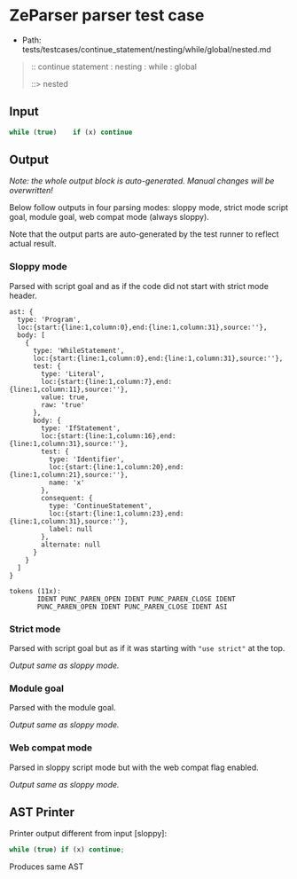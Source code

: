 # ZeParser parser test case

- Path: tests/testcases/continue_statement/nesting/while/global/nested.md

> :: continue statement : nesting : while : global
>
> ::> nested

## Input

`````js
while (true)    if (x) continue
`````

## Output

_Note: the whole output block is auto-generated. Manual changes will be overwritten!_

Below follow outputs in four parsing modes: sloppy mode, strict mode script goal, module goal, web compat mode (always sloppy).

Note that the output parts are auto-generated by the test runner to reflect actual result.

### Sloppy mode

Parsed with script goal and as if the code did not start with strict mode header.

`````
ast: {
  type: 'Program',
  loc:{start:{line:1,column:0},end:{line:1,column:31},source:''},
  body: [
    {
      type: 'WhileStatement',
      loc:{start:{line:1,column:0},end:{line:1,column:31},source:''},
      test: {
        type: 'Literal',
        loc:{start:{line:1,column:7},end:{line:1,column:11},source:''},
        value: true,
        raw: 'true'
      },
      body: {
        type: 'IfStatement',
        loc:{start:{line:1,column:16},end:{line:1,column:31},source:''},
        test: {
          type: 'Identifier',
          loc:{start:{line:1,column:20},end:{line:1,column:21},source:''},
          name: 'x'
        },
        consequent: {
          type: 'ContinueStatement',
          loc:{start:{line:1,column:23},end:{line:1,column:31},source:''},
          label: null
        },
        alternate: null
      }
    }
  ]
}

tokens (11x):
       IDENT PUNC_PAREN_OPEN IDENT PUNC_PAREN_CLOSE IDENT
       PUNC_PAREN_OPEN IDENT PUNC_PAREN_CLOSE IDENT ASI
`````

### Strict mode

Parsed with script goal but as if it was starting with `"use strict"` at the top.

_Output same as sloppy mode._

### Module goal

Parsed with the module goal.

_Output same as sloppy mode._

### Web compat mode

Parsed in sloppy script mode but with the web compat flag enabled.

_Output same as sloppy mode._

## AST Printer

Printer output different from input [sloppy]:

````js
while (true) if (x) continue;
````

Produces same AST
